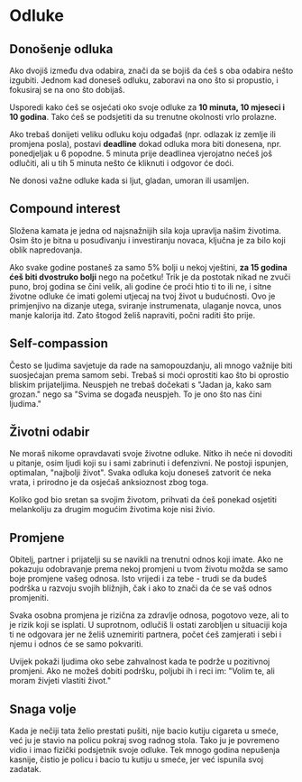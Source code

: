 # Odluke

## Donošenje odluka

Ako dvojiš između dva odabira, znači da se bojiš da ćeš s oba odabira nešto izgubiti. Jednom kad doneseš odluku, zaboravi na ono što si propustio, i fokusiraj se na ono što dobijaš.

Usporedi kako ćeš se osjećati oko svoje odluke za **10 minuta, 10 mjeseci i 10 godina**. Tako ćeš se podsjetiti da su trenutne okolnosti vrlo prolazne.

Ako trebaš donijeti veliku odluku koju odgađaš (npr. odlazak iz zemlje ili promjena posla), postavi **deadline** dokad odluka mora biti donesena, npr. ponedjeljak u 6 popodne. 5 minuta prije deadlinea vjerojatno nećeš još odlučiti, ali u tih 5 minuta nešto će kliknuti i odgovor će doći.

Ne donosi važne odluke kada si ljut, gladan, umoran ili usamljen.

## Compound interest

Složena kamata je jedna od najsnažnijih sila koja upravlja našim životima. Osim što je bitna u posuđivanju i investiranju novaca, ključna je za bilo koji oblik napredovanja.

Ako svake godine postaneš za samo 5% bolji u nekoj vještini, **za 15 godina ćeš biti dvostruko bolji** nego na početku! Trik je da postotak nikad ne zvuči puno, broj godina se čini velik, ali godine će proći htio ti to ili ne, i sitne životne odluke će imati golemi utjecaj na tvoj život u budućnosti. Ovo je primjenjivo na dizanje utega, sviranje instrumenata, ulaganje novca, unos manje kalorija itd. Zato štogod želiš napraviti, počni raditi što prije.

## Self-compassion

Često se ljudima savjetuje da rade na samopouzdanju, ali mnogo važnije biti suosjećajan prema samom sebi. Trebaš si moći oprostiti kao što bi oprostio bliskim prijateljima. Neuspjeh ne trebaš dočekati s "Jadan ja, kako sam grozan." nego sa "Svima se događa neuspjeh. To je ono što nas čini ljudima."

## Životni odabir

Ne moraš nikome opravdavati svoje životne odluke. Nitko ih neće ni dovoditi u pitanje, osim ljudi koji su i sami zabrinuti i defenzivni. Ne postoji ispunjen, optimalan, "najbolji život". Svaka odluka koju doneseš zatvorit će neka vrata, i prirodno je da osjećaš anksioznost zbog toga.

Koliko god bio sretan sa svojim životom, prihvati da ćeš ponekad osjetiti melankoliju za drugim mogućim životima koje nisi živio.

## Promjene

Obitelj, partner i prijatelji su se navikli na trenutni odnos koji imate. Ako ne pokazuju odobravanje prema nekoj promjeni u tvom životu možda se samo boje promjene vašeg odnosa. Isto vrijedi i za tebe - trudi se da budeš podrška u razvoju svojih bližnjih, čak i ako to znači da će se vaš odnos promjeniti.

Svaka osobna promjena je rizična za zdravlje odnosa, pogotovo veze, ali to je rizik koji se isplati. U suprotnom, odlučiš li ostati zarobljen u situaciji koja ti ne odgovara jer ne želiš uznemiriti partnera, počet ćeš zamjerati i sebi i njemu i odnos će se samo pokvariti.

Uvijek pokaži ljudima oko sebe zahvalnost kada te podrže u pozitivnoj promjeni. Ako ne možeš dobiti podršku, poljubi ih i reci im: "Volim te, ali moram živjeti vlastiti život."

## Snaga volje

Kada je nečiji tata želio prestati pušiti, nije bacio kutiju cigareta u smeće, već ju je stavio na policu pokraj svog radnog stola. Tako ju je povremeno vidio i imao fizički podsjetnik svoje odluke. Tek mnogo godina nepušenja kasnije, čistio je policu i bacio tu kutiju u smeće, jer već ispunila svoj zadatak.
